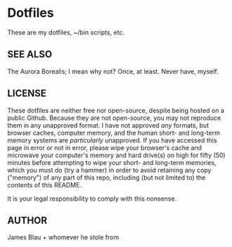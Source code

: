# Dotfiles

These are my dotfiles, ~/bin scripts, etc.

## SEE ALSO

The Aurora Borealis; I mean why not? Once, at least. Never have, myself.

## LICENSE

These dotfiles are neither free nor open-source, despite being hosted on a
public Github. Because they are not open-source, you may not reproduce them in
any unapproved format. I have not approved *any* formats, but browser caches,
computer memory, and the human short- and long-term memory systems are
*particularly* unapproved. If you have accessed this page in error or not in
error, please wipe your browser's cache and microwave your computer's memory
and hard drive(s) on high for fifty (50) minutes before attempting to wipe your
short- and long-term memories, which you must do (try a hammer) in order to
avoid retaining any copy ("memory") of any part of this repo, including (but
not limited to) the contents of this README.

It is your legal responsibility to comply with this nonsense.

## AUTHOR

James Blau + whomever he stole from
